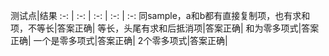 测试点|结果
:-: | :-: | :-: | :-: | :-:
同sample，a和b都有直接复制项，也有求和项，不等长|答案正确|
等长，头尾有求和后抵消项|答案正确|
和为零多项式|答案正确|
一个是零多项式|答案正确|
2个零多项式|答案正确|